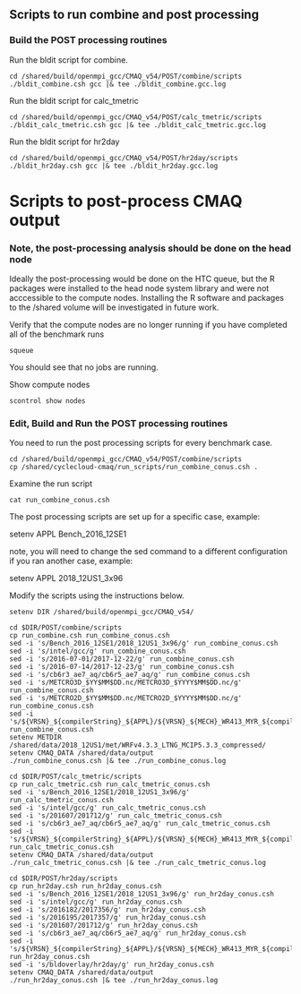 ## Scripts to run combine and post processing 

### Build the POST processing routines

Run the bldit script for combine.

```
cd /shared/build/openmpi_gcc/CMAQ_v54/POST/combine/scripts
./bldit_combine.csh gcc |& tee ./bldit_combine.gcc.log
```

Run the bldit script for calc_tmetric

```
cd /shared/build/openmpi_gcc/CMAQ_v54/POST/calc_tmetric/scripts
./bldit_calc_tmetric.csh gcc |& tee ./bldit_calc_tmetric.gcc.log
```

Run the bldit script for hr2day

```
cd /shared/build/openmpi_gcc/CMAQ_v54/POST/hr2day/scripts
./bldit_hr2day.csh gcc |& tee ./bldit_hr2day.gcc.log
```

# Scripts to post-process CMAQ output

### Note, the post-processing analysis should be done on the head node 

Ideally the post-processing would be done on the HTC queue, but the R packages were installed to the head node system library and were not acccessible to the compute nodes. Installing the R software and packages to the /shared volume will be investigated in future work.

Verify that the compute nodes are no longer running if you have completed all of the benchmark runs

`squeue`

You should see that no jobs are running.

Show compute nodes

`scontrol show nodes`


### Edit, Build and Run the POST processing routines

You need to run the post processing scripts for every benchmark case.

```
cd /shared/build/openmpi_gcc/CMAQ_v54/POST/combine/scripts
cp /shared/cyclecloud-cmaq/run_scripts/run_combine_conus.csh .
```

Examine the run script

`cat run_combine_conus.csh`

The post processing scripts are set up for a specific case, example:

setenv APPL Bench_2016_12SE1

note, you will need to change the sed command to a different configuration if you ran another case, example:

setenv APPL 2018_12US1_3x96

Modify the scripts using the instructions below.

```
setenv DIR /shared/build/openmpi_gcc/CMAQ_v54/

cd $DIR/POST/combine/scripts
cp run_combine.csh run_combine_conus.csh
sed -i 's/Bench_2016_12SE1/2018_12US1_3x96/g' run_combine_conus.csh
sed -i 's/intel/gcc/g' run_combine_conus.csh
sed -i 's/2016-07-01/2017-12-22/g' run_combine_conus.csh
sed -i 's/2016-07-14/2017-12-23/g' run_combine_conus.csh
sed -i 's/cb6r3_ae7_aq/cb6r5_ae7_aq/g' run_combine_conus.csh
sed -i 's/METCRO3D_$YY$MM$DD.nc/METCRO3D_$YYYY$MM$DD.nc/g' run_combine_conus.csh
sed -i 's/METCRO2D_$YY$MM$DD.nc/METCRO2D_$YYYY$MM$DD.nc/g' run_combine_conus.csh
sed -i 's/${VRSN}_${compilerString}_${APPL}/${VRSN}_${MECH}_WR413_MYR_${compilerString}_${APPL}/g' run_combine_conus.csh
setenv METDIR /shared/data/2018_12US1/met/WRFv4.3.3_LTNG_MCIP5.3.3_compressed/
setenv CMAQ_DATA /shared/data/output
./run_combine_conus.csh |& tee ./run_combine_conus.log

cd $DIR/POST/calc_tmetric/scripts
cp run_calc_tmetric.csh run_calc_tmetric_conus.csh
sed -i 's/Bench_2016_12SE1/2018_12US1_3x96/g' run_calc_tmetric_conus.csh
sed -i 's/intel/gcc/g' run_calc_tmetric_conus.csh
sed -i 's/201607/201712/g' run_calc_tmetric_conus.csh
sed -i 's/cb6r3_ae7_aq/cb6r5_ae7_aq/g' run_calc_tmetric_conus.csh
sed -i 's/${VRSN}_${compilerString}_${APPL}/${VRSN}_${MECH}_WR413_MYR_${compilerString}_${APPL}/g' run_calc_tmetric_conus.csh
setenv CMAQ_DATA /shared/data/output
./run_calc_tmetric_conus.csh |& tee ./run_calc_tmetric_conus.log

cd $DIR/POST/hr2day/scripts
cp run_hr2day.csh run_hr2day_conus.csh
sed -i 's/Bench_2016_12SE1/2018_12US1_3x96/g' run_hr2day_conus.csh
sed -i 's/intel/gcc/g' run_hr2day_conus.csh
sed -i 's/2016182/2017356/g' run_hr2day_conus.csh
sed -i 's/2016195/2017357/g' run_hr2day_conus.csh
sed -i 's/201607/201712/g' run_hr2day_conus.csh
sed -i 's/cb6r3_ae7_aq/cb6r5_ae7_aq/g' run_hr2day_conus.csh
sed -i 's/${VRSN}_${compilerString}_${APPL}/${VRSN}_${MECH}_WR413_MYR_${compilerString}_${APPL}/g' run_hr2day_conus.csh
sed -i 's/bldoverlay/hr2day/g' run_hr2day_conus.csh
setenv CMAQ_DATA /shared/data/output
./run_hr2day_conus.csh |& tee ./run_hr2day_conus.log



```

